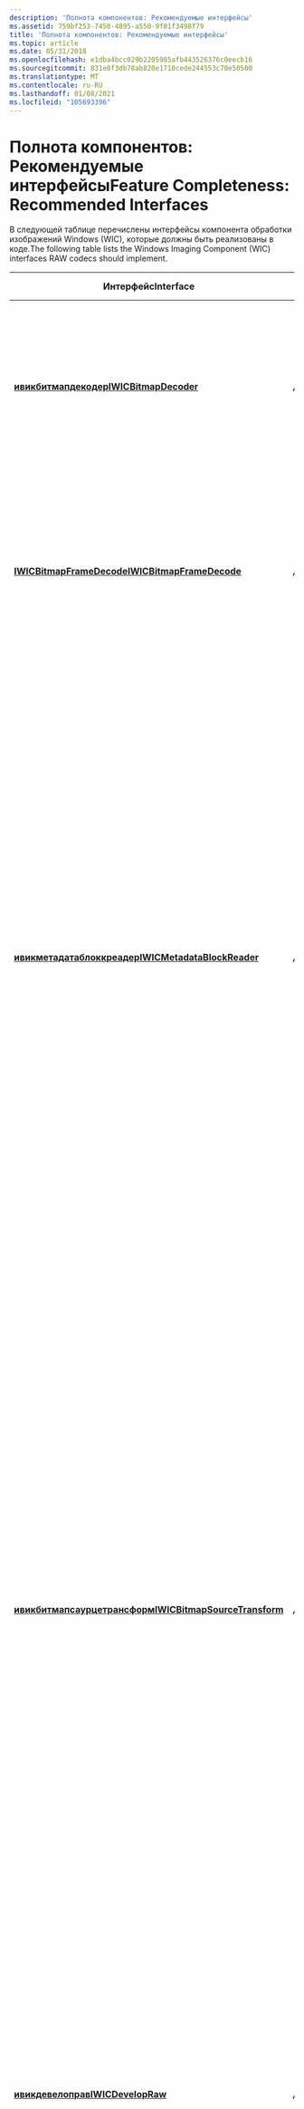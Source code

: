 ```yaml
---
description: 'Полнота компонентов: Рекомендуемые интерфейсы'
ms.assetid: 759bf253-7450-4895-a550-9f81f3498f79
title: 'Полнота компонентов: Рекомендуемые интерфейсы'
ms.topic: article
ms.date: 05/31/2018
ms.openlocfilehash: e1dba4bcc029b2205985afb443526376c0eecb16
ms.sourcegitcommit: 831e8f3db78ab820e1710cede244553c70e50500
ms.translationtype: MT
ms.contentlocale: ru-RU
ms.lasthandoff: 01/08/2021
ms.locfileid: "105693396"
---
```

# <a name="feature-completeness-recommended-interfaces"></a><span data-ttu-id="ff683-103">Полнота компонентов: Рекомендуемые интерфейсы</span><span class="sxs-lookup"><span data-stu-id="ff683-103">Feature Completeness: Recommended Interfaces</span></span>

<span data-ttu-id="ff683-104">В следующей таблице перечислены интерфейсы компонента обработки изображений Windows (WIC), которые должны быть реализованы в коде.</span><span class="sxs-lookup"><span data-stu-id="ff683-104">The following table lists the Windows Imaging Component (WIC) interfaces RAW codecs should implement.</span></span>



<table>
<colgroup>
<col style="width: 33%" />
<col style="width: 33%" />
<col style="width: 33%" />
</colgroup>
<thead>
<tr class="header">
<th><span data-ttu-id="ff683-105">Интерфейс</span><span class="sxs-lookup"><span data-stu-id="ff683-105">Interface</span></span></th>
<th><span data-ttu-id="ff683-106">Обязательно для:</span><span class="sxs-lookup"><span data-stu-id="ff683-106">Required for</span></span></th>
<th><span data-ttu-id="ff683-107">Описание</span><span class="sxs-lookup"><span data-stu-id="ff683-107">Description</span></span></th>
</tr>
</thead>
<tbody>
<tr class="odd">
<td><span data-ttu-id="ff683-108"><a href="/windows/desktop/api/Wincodec/nn-wincodec-iwicbitmapdecoder"><strong>ивикбитмапдекодер</strong></a></span><span class="sxs-lookup"><span data-stu-id="ff683-108"><a href="/windows/desktop/api/Wincodec/nn-wincodec-iwicbitmapdecoder"><strong>IWICBitmapDecoder</strong></a></span></span></td>
<td><span data-ttu-id="ff683-109">Декодеров</span><span class="sxs-lookup"><span data-stu-id="ff683-109">Decoders</span></span></td>
<td><span data-ttu-id="ff683-110">Представляет начальную точку для декодирования файла изображения.</span><span class="sxs-lookup"><span data-stu-id="ff683-110">Represents the starting point for decoding an image file.</span></span> <span data-ttu-id="ff683-111">Предоставляет доступ к свойствам уровня контейнера, таким как эскизы, фреймы и палитра.</span><span class="sxs-lookup"><span data-stu-id="ff683-111">Provides access to container-level properties like thumbnails, frames, and palette.</span></span><br/></td>
</tr>
<tr class="even">
<td><span data-ttu-id="ff683-112"><a href="/windows/desktop/api/Wincodec/nn-wincodec-iwicbitmapframedecode"><strong>IWICBitmapFrameDecode</strong></a></span><span class="sxs-lookup"><span data-stu-id="ff683-112"><a href="/windows/desktop/api/Wincodec/nn-wincodec-iwicbitmapframedecode"><strong>IWICBitmapFrameDecode</strong></a></span></span></td>
<td><span data-ttu-id="ff683-113">Декодеров</span><span class="sxs-lookup"><span data-stu-id="ff683-113">Decoders</span></span></td>
<td><span data-ttu-id="ff683-114">Представляет конкретный кадр изображения в контейнере, который предоставляет доступ к свойствам на уровне фрейма.</span><span class="sxs-lookup"><span data-stu-id="ff683-114">Represents a specific image frame within the container that provides access to frame-level properties.</span></span> <span data-ttu-id="ff683-115">Это интерфейс, который декодирует фактические биты изображения.</span><span class="sxs-lookup"><span data-stu-id="ff683-115">This is the interface that decodes the actual image bits.</span></span><br/></td>
</tr>
<tr class="odd">
<td><span data-ttu-id="ff683-116"><a href="/windows/desktop/api/Wincodecsdk/nn-wincodecsdk-iwicmetadatablockreader"><strong>ивикметадатаблоккреадер</strong></a></span><span class="sxs-lookup"><span data-stu-id="ff683-116"><a href="/windows/desktop/api/Wincodecsdk/nn-wincodecsdk-iwicmetadatablockreader"><strong>IWICMetadataBlockReader</strong></a></span></span></td>
<td><span data-ttu-id="ff683-117">Декодеров</span><span class="sxs-lookup"><span data-stu-id="ff683-117">Decoders</span></span></td>
<td><span data-ttu-id="ff683-118">Требуется для перечисления и итерации блоков метаданных и вызова соответствующих средств чтения метаданных при чтении из файла изображения.</span><span class="sxs-lookup"><span data-stu-id="ff683-118">Required for enumerating and iterating through metadata blocks and invoking the appropriate metadata readers when reading from an image file.</span></span> <br/>
<blockquote>
[!Note]<br />
<span data-ttu-id="ff683-119">Если Необработанный формат контейнера совместим с TIFF или использует стандартные IFD или Ирбс для хранения метаданных EXIF или XMP, авторы кодеков могут выбрать вызов встроенных средств чтения метаданных, а не писать их самостоятельно.</span><span class="sxs-lookup"><span data-stu-id="ff683-119">If the RAW container format is TIFF compatible or uses standard IFDs or IRBs to store EXIF or XMP metadata, codec authors can choose to invoke the built-in metadata readers rather than writing their own.</span></span>
</blockquote>
<br/> <br/></td>
</tr>
<tr class="even">
<td><span data-ttu-id="ff683-120"><a href="/windows/desktop/api/Wincodec/nn-wincodec-iwicbitmapsourcetransform"><strong>ивикбитмапсаурцетрансформ</strong></a></span><span class="sxs-lookup"><span data-stu-id="ff683-120"><a href="/windows/desktop/api/Wincodec/nn-wincodec-iwicbitmapsourcetransform"><strong>IWICBitmapSourceTransform</strong></a></span></span></td>
<td><span data-ttu-id="ff683-121">Декодеров</span><span class="sxs-lookup"><span data-stu-id="ff683-121">Decoders</span></span></td>
<td><span data-ttu-id="ff683-122">Позволяет вызывающему объекту указать требуемое масштабирование, обрезку, поворот или формат пикселей для декодированного изображения, что может значительно повысить производительность декодера.</span><span class="sxs-lookup"><span data-stu-id="ff683-122">Allows the caller to specify desired scaling, cropping, rotation, or pixel format for the decoded image, which can significantly improve decoder performance.</span></span> <span data-ttu-id="ff683-123">Например, декодеры в формате JPEG и беспроводной связи (формате WDP) корпорации Майкрософт используют схему оптимизации пирамиды для ускорения декодирования, если целевой точечный рисунок меньше исходного растрового изображения.</span><span class="sxs-lookup"><span data-stu-id="ff683-123">For example, Microsoft's JPEG and Wireless Datagram Protocol (WDP) decoders use a pyramid optimization scheme to achieve faster decoding when the target bitmap is smaller than the source bitmap.</span></span> <span data-ttu-id="ff683-124">В Windows Vista (и более поздних версиях) будет предпринята попытка использовать этот интерфейс для извлечения &quot; быстрого &quot; предварительного просмотра из необработанного образа при отсутствии или менее чем 1 024 пикселей в самом большом измерении.</span><span class="sxs-lookup"><span data-stu-id="ff683-124">Windows Vista (and later) will attempt to use this interface to extract a &quot;fast&quot; preview from a RAW image whenever the embedded preview is missing or less than 1,024 pixels in its largest dimension.</span></span><br/></td>
</tr>
<tr class="odd">
<td><span data-ttu-id="ff683-125"><a href="/windows/desktop/api/Wincodec/nn-wincodec-iwicdevelopraw"><strong>ивикдевелоправ</strong></a></span><span class="sxs-lookup"><span data-stu-id="ff683-125"><a href="/windows/desktop/api/Wincodec/nn-wincodec-iwicdevelopraw"><strong>IWICDevelopRaw</strong></a></span></span></td>
<td><span data-ttu-id="ff683-126">Декодеров</span><span class="sxs-lookup"><span data-stu-id="ff683-126">Decoders</span></span></td>
<td><span data-ttu-id="ff683-127">Требуется для необработанных форматов.</span><span class="sxs-lookup"><span data-stu-id="ff683-127">Required for RAW formats.</span></span> <span data-ttu-id="ff683-128">Предоставляет параметры, характерные для обработки необработанных изображений.</span><span class="sxs-lookup"><span data-stu-id="ff683-128">Exposes parameters that are specific to RAW image processing.</span></span> <span data-ttu-id="ff683-129">Необработанные кодеки должны поддерживать столько же параметров, сколько применяется к кодеку.</span><span class="sxs-lookup"><span data-stu-id="ff683-129">RAW codecs should support as many of these parameters as apply to the codec.</span></span><br/></td>
</tr>
<tr class="even">
<td><span data-ttu-id="ff683-130"><a href="/windows/desktop/api/wincodec/nn-wincodec-iwicbitmapencoder"><strong>ивикбитмапенкодер</strong></a></span><span class="sxs-lookup"><span data-stu-id="ff683-130"><a href="/windows/desktop/api/wincodec/nn-wincodec-iwicbitmapencoder"><strong>IWICBitmapEncoder</strong></a></span></span></td>
<td><span data-ttu-id="ff683-131">Кодировщики</span><span class="sxs-lookup"><span data-stu-id="ff683-131">Encoders</span></span></td>
<td><span data-ttu-id="ff683-132">Представляет отправную точку для кодирования файла изображения.</span><span class="sxs-lookup"><span data-stu-id="ff683-132">Represents the starting point for encoding an image file.</span></span> <span data-ttu-id="ff683-133">Этот интерфейс используется для задания свойств уровня контейнера, таких как эскизы, кадры и палитра.</span><span class="sxs-lookup"><span data-stu-id="ff683-133">This interface is used for setting container-level properties, such as thumbnails, frames, and palette.</span></span> <span data-ttu-id="ff683-134">Также необходимо вызвать модуль записи метаданных, чтобы включить сохраняемость метаданных в файле изображения.</span><span class="sxs-lookup"><span data-stu-id="ff683-134">It is also required to invoke a metadata writer to enable metadata persistence to the image file.</span></span> <span data-ttu-id="ff683-135">По этим причинам этот интерфейс необходим даже в том случае, если кодирование первичного точечного рисунка в Необработанный формат не поддерживается.</span><span class="sxs-lookup"><span data-stu-id="ff683-135">For these reasons, this interface is necessary even if encoding the primary bitmap to the RAW format is not supported.</span></span><br/></td>
</tr>
<tr class="odd">
<td><span data-ttu-id="ff683-136"><a href="/windows/desktop/api/Wincodec/nn-wincodec-iwicbitmapframeencode"><strong>ивикбитмапфраминкоде</strong></a></span><span class="sxs-lookup"><span data-stu-id="ff683-136"><a href="/windows/desktop/api/Wincodec/nn-wincodec-iwicbitmapframeencode"><strong>IWICBitmapFrameEncode</strong></a></span></span></td>
<td><span data-ttu-id="ff683-137">Кодировщики</span><span class="sxs-lookup"><span data-stu-id="ff683-137">Encoders</span></span></td>
<td><span data-ttu-id="ff683-138">Представляет конкретный кадр изображения в контейнере.</span><span class="sxs-lookup"><span data-stu-id="ff683-138">Represents a specific image frame within the container.</span></span> <span data-ttu-id="ff683-139">Этот интерфейс используется для кодирования фактических битов изображения и для задания метаданных и свойств каждого кадра.</span><span class="sxs-lookup"><span data-stu-id="ff683-139">This interface is used to encode the actual image bits and to set per-frame metadata and properties.</span></span><br/></td>
</tr>
<tr class="even">
<td><span data-ttu-id="ff683-140"><a href="/windows/desktop/api/Wincodecsdk/nn-wincodecsdk-iwicmetadatablockwriter"><strong>ивикметадатаблокквритер</strong></a></span><span class="sxs-lookup"><span data-stu-id="ff683-140"><a href="/windows/desktop/api/Wincodecsdk/nn-wincodecsdk-iwicmetadatablockwriter"><strong>IWICMetadataBlockWriter</strong></a></span></span></td>
<td><span data-ttu-id="ff683-141">Кодировщики</span><span class="sxs-lookup"><span data-stu-id="ff683-141">Encoders</span></span></td>
<td><span data-ttu-id="ff683-142">Требуется для прохода по блокам метаданных и вызова соответствующих модулей записи метаданных при сериализации файла изображения.</span><span class="sxs-lookup"><span data-stu-id="ff683-142">Required for iterating through metadata blocks and invoking the appropriate metadata writers when serializing an image file.</span></span><br/>
<blockquote>
[!Note]<br />
<span data-ttu-id="ff683-143">Если Необработанный формат контейнера совместим с TIFF, авторы кодеков могут выбрать вызов встроенных модулей записи метаданных, а не писать их самостоятельно.</span><span class="sxs-lookup"><span data-stu-id="ff683-143">If the RAW container format is TIFF-compatible, codec authors can choose to invoke the built-in metadata writers rather than writing their own.</span></span>
</blockquote>
<br/> <br/></td>
</tr>
</tbody>
</table>



 

## <a name="related-topics"></a><span data-ttu-id="ff683-144">См. также</span><span class="sxs-lookup"><span data-stu-id="ff683-144">Related topics</span></span>

<dl> <dt>

<span data-ttu-id="ff683-145">**Зрения**</span><span class="sxs-lookup"><span data-stu-id="ff683-145">**Conceptual**</span></span>
</dt> <dt>

[<span data-ttu-id="ff683-146">Общие сведения о компоненте создания образов Windows</span><span class="sxs-lookup"><span data-stu-id="ff683-146">Windows Imaging Component Overview</span></span>](-wic-about-windows-imaging-codec.md)
</dt> <dt>

[<span data-ttu-id="ff683-147">Рекомендации по WIC для форматов необработанных изображений Camera</span><span class="sxs-lookup"><span data-stu-id="ff683-147">WIC Guidelines for Camera RAW Image Formats</span></span>](-wic-rawguidelines.md)
</dt> <dt>

[<span data-ttu-id="ff683-148">Написание WIC-Enabled КОДЕка</span><span class="sxs-lookup"><span data-stu-id="ff683-148">How to Write a WIC-Enabled CODEC</span></span>](-wic-howtowriteacodec.md)
</dt> </dl>

 

 




